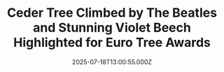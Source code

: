 ---
title: "Ceder Tree Climbed by The Beatles and Stunning Violet Beech Highlighted for Euro Tree Awards"
date: 2025-07-18T13:00:55.000Z
category: Human Kindness
externalLink: "https://www.goodnewsnetwork.org/ceder-tree-climbed-by-the-beatles-and-stunning-violet-beech-highlighted-for-euro-tree-awards/"
image: ""
excerpt: "In 1966, the Beatles perched in the boughs of a giant ceder for the music video of their song, “Rain.” Now, the tree has another claim to fame—a finalist in the UK’s Tree of the Year Contest. Rightly nominated under this year’s theme of being “Rooted in Culture,” the Beatles’ Lebanese Ceder in Chiswick House […] The post Ceder Tree…"
---